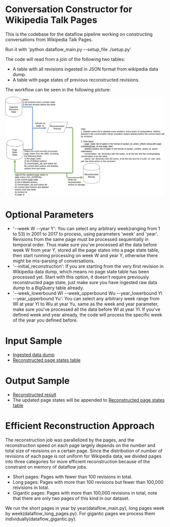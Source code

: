 # Conversation Constructor for Wikipedia Talk Pages

This is the codebase for the dataflow pipeline working on constructing conversations from Wikipedia Talk Pages.

Run it with 'python dataflow_main.py --setup_file ./setup.py' 

The code will read from a join of the following two tables: 
- A table with all revisions ingested in JSON format from wikipedia data dump.
- A table with page states of previous reconstructed revisions.

The workflow can be seen in the following picture:

![conversation_construction_workflow](docs/workflow.png)

# Optional Parameters

- '--week W --year Y': You can select any arbitrary week(ranging from 1 to 53) in 2001 to 2017 to process, using parameters 'week' and 'year'. Revisions from the same page must be processed sequentially in temporal order. Thus make sure you've processed all the data before week W from year Y, stored all the page states into a page state table, then start running processing on week W and year Y, otherwise there might be mis-parsing of conversations.
- '--initial_reconstruction': If you are starting from the very first revision in Wikipedia data dump, which means no page state table has been processed yet. Start with this option, it doesn't require previously reconstructed page state, just make sure you have ingested raw data dump to a BigQuery table already.
- '--week_lowerbound Wl --week_upperbound Wu --year_lowerbound Yl --year_upperbound Yu': You can select any arbitrary week range from Wl at year Yl to Wu at year Yu, same as the week and year parameter, make sure you've processed all the data before Wl at year Yl. If you've defined week and year already, the code will process the specific week of the year you defined before.

# Input Sample
- [Ingested data dump](https://bigquery.cloud.google.com/table/wikidetox-viz:wikidetox_conversations.ingested_all)
- [Reconstructed page states table](https://bigquery.cloud.google.com/table/wikidetox-viz:wikidetox_conversations.page_states?pli=1)

# Output Sample
- [Reconstructed result](https://bigquery.cloud.google.com/table/wikidetox-viz:wikidetox_conversations.reconstructed_at_week5_year2001?pli=1&tab=preview)
- The updated page states will be appended to [Reconstructed page states table](https://bigquery.cloud.google.com/table/wikidetox-viz:wikidetox_conversations.page_states?pli=1)

# Efficient Reconstruction Approach

The reconstruction job was parallelized by the pages, and the reconstruction speed on each page largely depends on the number and total size of revisions on a certain page. Since the distribution of number of revisions of each page is not uniform for Wikipedia data, we divided pages into three categories for more efficient reconstruction because of the constraint on memory of dataflow jobs.

- Short pages: Pages with fewer than 100 revisions in total.
- Long pages: Pages with more than 100 revisions but fewer than 100,000 reivisions in total.
- Gigantic pages: Pages with more than 100,000 revisions in total, note that there are only two pages of this kind in our dataset.

We run the short pages in year by year(dataflow_main.py), long pages week by week(dataflow_long_pages.py). For gigantic pages we process them individually(dataflow_gigantic.py).

